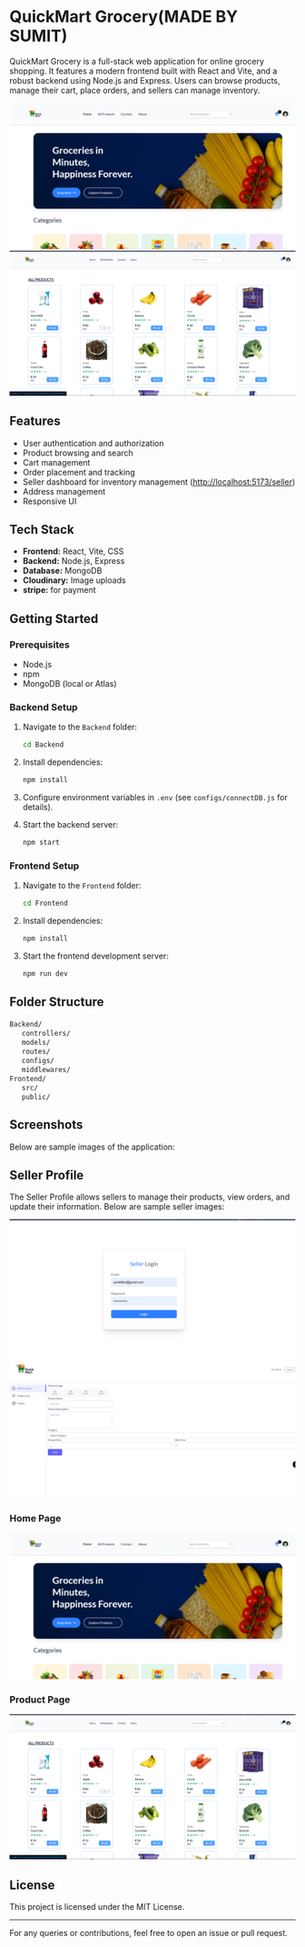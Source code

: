 # QuickMart Grocery(MADE BY SUMIT)

QuickMart Grocery is a full-stack web application for online grocery shopping. It features a modern frontend built with React and Vite, and a robust backend using Node.js and Express. Users can browse products, manage their cart, place orders, and sellers can manage inventory.

<!-- ![Banner](Frontend/public/banner-sm.png) -->
![Home Page](Frontend/public/ss1.png)
![Products Page](Frontend/public/ss2.png)

## Features

- User authentication and authorization
- Product browsing and search
- Cart management
- Order placement and tracking
- Seller dashboard for inventory management (<http://localhost:5173/seller>)
- Address management
- Responsive UI

## Tech Stack

- **Frontend:** React, Vite, CSS
- **Backend:** Node.js, Express
- **Database:** MongoDB
- **Cloudinary:** Image uploads
- **stripe:** for payment

## Getting Started

### Prerequisites

- Node.js
- npm
- MongoDB (local or Atlas)

### Backend Setup

1. Navigate to the `Backend` folder:

   ```sh
   cd Backend
   ```

2. Install dependencies:

   ```sh
   npm install
   ```

3. Configure environment variables in `.env` (see `configs/connectDB.js` for details).

4. Start the backend server:

   ```sh
   npm start
   ```

### Frontend Setup

1. Navigate to the `Frontend` folder:

   ```sh
   cd Frontend
   ```

2. Install dependencies:

   ```sh
   npm install
   ```

3. Start the frontend development server:

   ```sh
   npm run dev
   ```

## Folder Structure

```plaintext
Backend/
   controllers/
   models/
   routes/
   configs/
   middlewares/
Frontend/
   src/
   public/
```

## Screenshots

Below are sample images of the application:

## Seller Profile

The Seller Profile allows sellers to manage their products, view orders, and update their information. Below are sample seller images:

![Seller Login Page](Frontend/public/seller1.png)
![Seller Dashboard](Frontend/public/seller2.png)

### Home Page

![Home Page](Frontend/public/ss1.png)

### Product Page

![Product Page](Frontend/public/ss2.png)

## License

This project is licensed under the MIT License.

---

For any queries or contributions, feel free to open an issue or pull request.
